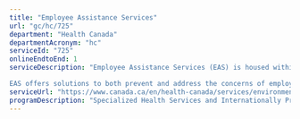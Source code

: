 ```yaml
---
title: "Employee Assistance Services"
url: "gc/hc/725"
department: "Health Canada"
departmentAcronym: "hc"
serviceId: "725"
onlineEndtoEnd: 1
serviceDescription: "Employee Assistance Services (EAS) is housed within Health Canada. It supports federal departments with their workplace wellness initiatives, including the provision of Employee Assistance Program (EAP), Trauma, and post-incident support. It also provides specifically designed programs for employees who are at-risk as a result of their work.

EAS offers solutions to both prevent and address the concerns of employers, employees, and immediate family members. - (CSB)"
serviceUrl: "https://www.canada.ca/en/health-canada/services/environmental-workplace-health/occupational-health-safety/employee-assistance-services.html"
programDescription: "Specialized Health Services and Internationally Protected Persons Program"
---
```

